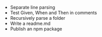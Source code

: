 -   Separate line parsing
-   Test Given, When and Then in comments
-   Recursively parse a folder
-   Write a readme.md
-   Publish an npm package
